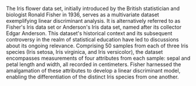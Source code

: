 
The Iris flower data set, initially introduced by the British statistician and biologist Ronald Fisher in 1936, serves as a multivariate dataset exemplifying linear discriminant analysis. It is alternatively referred to as Fisher's Iris data set or Anderson's Iris data set, named after its collector Edgar Anderson. This dataset's historical context and its subsequent controversy in the realm of statistical education have led to discussions about its ongoing relevance.
Comprising 50 samples from each of three Iris species (Iris setosa, Iris virginica, and Iris versicolor), the dataset encompasses measurements of four attributes from each sample: sepal and petal length and width, all recorded in centimeters. Fisher harnessed the amalgamation of these attributes to develop a linear discriminant model, enabling the differentiation of the distinct Iris species from one another.
